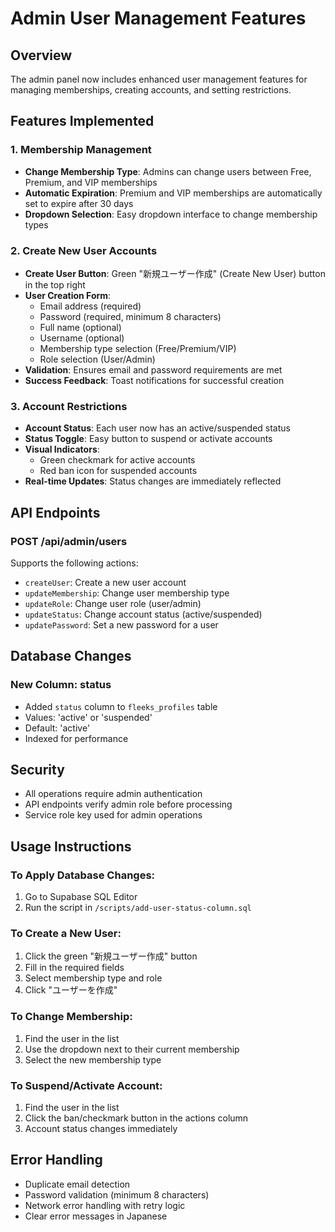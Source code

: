 # Admin User Management Features

## Overview
The admin panel now includes enhanced user management features for managing memberships, creating accounts, and setting restrictions.

## Features Implemented

### 1. Membership Management
- **Change Membership Type**: Admins can change users between Free, Premium, and VIP memberships
- **Automatic Expiration**: Premium and VIP memberships are automatically set to expire after 30 days
- **Dropdown Selection**: Easy dropdown interface to change membership types

### 2. Create New User Accounts
- **Create User Button**: Green "新規ユーザー作成" (Create New User) button in the top right
- **User Creation Form**:
  - Email address (required)
  - Password (required, minimum 8 characters)
  - Full name (optional)
  - Username (optional)
  - Membership type selection (Free/Premium/VIP)
  - Role selection (User/Admin)
- **Validation**: Ensures email and password requirements are met
- **Success Feedback**: Toast notifications for successful creation

### 3. Account Restrictions
- **Account Status**: Each user now has an active/suspended status
- **Status Toggle**: Easy button to suspend or activate accounts
- **Visual Indicators**:
  - Green checkmark for active accounts
  - Red ban icon for suspended accounts
- **Real-time Updates**: Status changes are immediately reflected

## API Endpoints

### POST /api/admin/users
Supports the following actions:
- `createUser`: Create a new user account
- `updateMembership`: Change user membership type
- `updateRole`: Change user role (user/admin)
- `updateStatus`: Change account status (active/suspended)
- `updatePassword`: Set a new password for a user

## Database Changes

### New Column: status
- Added `status` column to `fleeks_profiles` table
- Values: 'active' or 'suspended'
- Default: 'active'
- Indexed for performance

## Security
- All operations require admin authentication
- API endpoints verify admin role before processing
- Service role key used for admin operations

## Usage Instructions

### To Apply Database Changes:
1. Go to Supabase SQL Editor
2. Run the script in `/scripts/add-user-status-column.sql`

### To Create a New User:
1. Click the green "新規ユーザー作成" button
2. Fill in the required fields
3. Select membership type and role
4. Click "ユーザーを作成"

### To Change Membership:
1. Find the user in the list
2. Use the dropdown next to their current membership
3. Select the new membership type

### To Suspend/Activate Account:
1. Find the user in the list
2. Click the ban/checkmark button in the actions column
3. Account status changes immediately

## Error Handling
- Duplicate email detection
- Password validation (minimum 8 characters)
- Network error handling with retry logic
- Clear error messages in Japanese